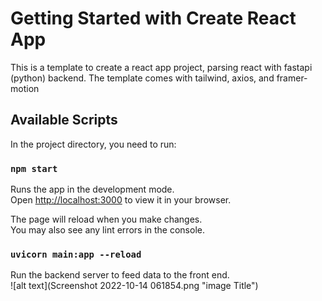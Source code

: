# Getting Started with Create React App

This is a template to create a react app project, parsing react with fastapi (python) backend. The template comes with tailwind, axios, and framer-motion

## Available Scripts

In the project directory, you need to run:

### `npm start`

Runs the app in the development mode.\
Open [http://localhost:3000](http://localhost:3000) to view it in your browser.

The page will reload when you make changes.\
You may also see any lint errors in the console.

### `uvicorn main:app --reload`

Run the backend server to feed data to the front end.\
![alt text](Screenshot 2022-10-14 061854.png "image Title")
